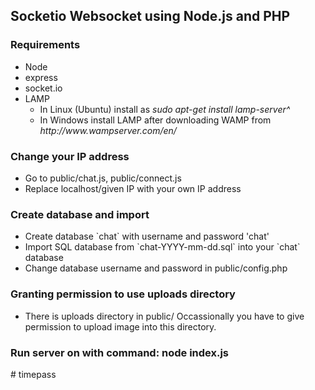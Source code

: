 ## Socketio Websocket using Node.js and PHP

### Requirements
<ul>
	<li> Node</li>
	<li> express </li>
	<li> socket.io </li>
	<li> LAMP 
		<ul>
	 	<li> In Linux (Ubuntu) install as <i>sudo apt-get install lamp-server^</i></li>
		<li> In Windows install LAMP after downloading WAMP from <i>http://www.wampserver.com/en/</i></li>
		</ul>
	</li>
</ul>

### Change your IP address 
<ul>
<li> Go to public/chat.js, public/connect.js</li>
<li> Replace localhost/given IP with your own IP address</li>
</ul>

### Create database and import
<ul>
<li> Create database `chat` with username and password 'chat'</li>
<li> Import SQL database from `chat-YYYY-mm-dd.sql` into your `chat` database</li>
<li> Change database username and password in public/config.php</li>
</ul>

### Granting permission to use uploads directory
<ul>
<li> There is uploads directory in public/
Occassionally you have to give permission to upload image into this directory.
</li>
</ul>
 
### Run server on with command: node index.js

#   t i m e p a s s  
 